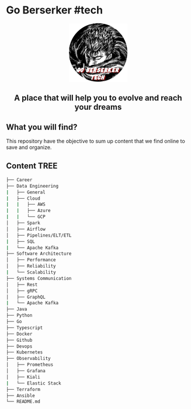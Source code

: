 # Go Berserker #tech

<p align="center">
    <img src="pf_image.png" alt="Guia do Desenvolvedor Back-end" width="160" height="160">
  <h2 align="center"><b>A place that will help you to evolve and reach your dreams</b></h2>
</p>

## What you will find?
This repository have the objective to sum up content that we find online to save and organize.

## Content TREE

```bash
├── Career
├── Data Engineering
|   ├── General
|   ├── Cloud
|   |   ├── AWS
|   |   ├── Azure
|   |   └── GCP
│   ├── Spark
│   ├── Airflow
│   ├── Pipelines/ELT/ETL	
|   ├── SQL
|   └── Apache Kafka
├── Software Architecture
│   ├── Performance
│   ├── Reliability
|   └── Scalability
├── Systems Communication
│   ├── Rest
│   ├── gRPC
│   ├── GraphQL
|   └── Apache Kafka
├── Java
├── Python
├── Go
├── Typescript
├── Docker
├── Github
├── Devops
├── Kubernetes
├── Observability
│   ├── Prometheus
│   ├── Grafana
│   ├── Kiali
|   └── Elastic Stack
├── Terraform
├── Ansible
└── README.md
```
